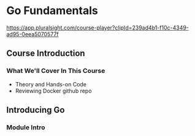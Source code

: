 # Go Fundamentals
https://app.pluralsight.com/course-player?clipId=239ad4b1-f10c-4349-ad95-0eea5070577f

## Course Introduction
### What We'll Cover In This Course
- Theory and Hands-on Code
- Reviewing Docker github repo

## Introducing Go
### Module Intro
